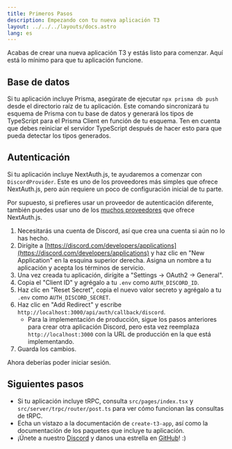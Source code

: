 ```yaml
---
title: Primeros Pasos
description: Empezando con tu nueva aplicación T3
layout: ../../../layouts/docs.astro
lang: es
---
```


Acabas de crear una nueva aplicación T3 y estás listo para comenzar. Aquí está lo mínimo para que tu aplicación funcione.

## Base de datos

Si tu aplicación incluye Prisma, asegúrate de ejecutar `npx prisma db push` desde el directorio raíz de tu aplicación. Este comando sincronizará tu esquema de Prisma con tu base de datos y generará los tipos de TypeScript para el Prisma Client en función de tu esquema. Ten en cuenta que debes reiniciar el servidor TypeScript después de hacer esto para que pueda detectar los tipos generados.

## Autenticación

Si tu aplicación incluye NextAuth.js, te ayudaremos a comenzar con `DiscordProvider`. Este es uno de los proveedores más simples que ofrece NextAuth.js, pero aún requiere un poco de configuración inicial de tu parte.

Por supuesto, si prefieres usar un proveedor de autenticación diferente, también puedes usar uno de los [muchos proveedores](https://next-auth.js.org/providers/) que ofrece NextAuth.js.

1. Necesitarás una cuenta de Discord, así que crea una cuenta si aún no lo has hecho.
2. Dirígite a [https://discord.com/developers/applications](https://discord.com/developers/applications) y haz clic en "New Application" en la esquina superior derecha. Asigna un nombre a tu aplicación y acepta los términos de servicio.
3. Una vez creada tu aplicación, dirígite a "Settings → OAuth2 → General".
4. Copia el "Client ID" y agrégalo a tu `.env` como `AUTH_DISCORD_ID`.
5. Haz clic en "Reset Secret", copia el nuevo valor secreto y agrégalo a tu `.env` como `AUTH_DISCORD_SECRET`.
6. Haz clic en "Add Redirect" y escribe `http://localhost:3000/api/auth/callback/discord`.
   - Para la implementación de producción, sigue los pasos anteriores para crear otra aplicación Discord, pero esta vez reemplaza `http://localhost:3000` con la URL de producción en la que está implementando.
7. Guarda los cambios.

Ahora deberías poder iniciar sesión.

## Siguientes pasos

- Si tu aplicación incluye tRPC, consulta `src/pages/index.tsx` y `src/server/trpc/router/post.ts` para ver cómo funcionan las consultas de tRPC.
- Echa un vistazo a la documentación de `create-t3-app`, así como la documentación de los paquetes que incluye tu aplicación.
- ¡Únete a nuestro [Discord](https://t3.gg/discord) y danos una estrella en [GitHub](https://github.com/t3-oss/create-t3-app)! :)
